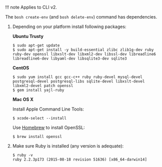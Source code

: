 !!! note
    Applies to CLI v2.

The `bosh create-env` (and `bosh delete-env`) command has dependencies.

1. Depending on your platform install following packages:

    **Ubuntu Trusty**

    ```shell
    $ sudo apt-get update
    $ sudo apt-get install -y build-essential zlibc zlib1g-dev ruby ruby-dev openssl libxslt-dev libxml2-dev libssl-dev libreadline6 libreadline6-dev libyaml-dev libsqlite3-dev sqlite3
    ```

    **CentOS**

    ```shell
    $ sudo yum install gcc gcc-c++ ruby ruby-devel mysql-devel postgresql-devel postgresql-libs sqlite-devel libxslt-devel libxml2-devel patch openssl
    $ gem install yajl-ruby
    ```

    **Mac OS X**

    Install Apple Command Line Tools:
    ```shell
    $ xcode-select --install
    ```

    Use [Homebrew](http://brew.sh) to install OpenSSL:
    ```shell
    $ brew install openssl
    ```

1. Make sure Ruby is installed (any version is adequate):

    ```shell
    $ ruby -v
    ruby 2.2.3p173 (2015-08-18 revision 51636) [x86_64-darwin14]
    ```
